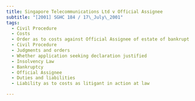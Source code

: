 ```yaml
---
title: Singapore Telecommunications Ltd v Official Assignee
subtitle: "[2001] SGHC 184 / 17\_July\_2001"
tags:
  - Civil Procedure
  - Costs
  - Order as to costs against Official Assignee of estate of bankrupt
  - Civil Procedure
  - Judgments and orders
  - Whether application seeking declaration justified
  - Insolvency Law
  - Bankruptcy
  - Official Assignee
  - Duties and liabilities
  - Liability as to costs as litigant in action at law

---
```


